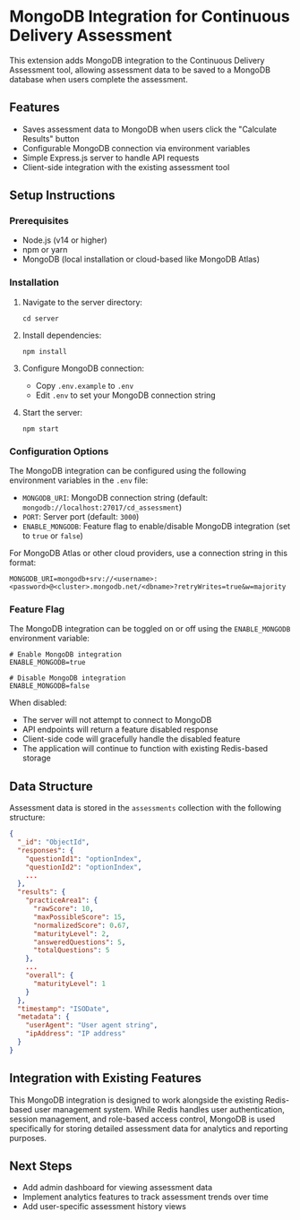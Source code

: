 # MongoDB Integration for Continuous Delivery Assessment

This extension adds MongoDB integration to the Continuous Delivery Assessment tool, allowing assessment data to be saved to a MongoDB database when users complete the assessment.

## Features

- Saves assessment data to MongoDB when users click the "Calculate Results" button
- Configurable MongoDB connection via environment variables
- Simple Express.js server to handle API requests
- Client-side integration with the existing assessment tool

## Setup Instructions

### Prerequisites

- Node.js (v14 or higher)
- npm or yarn
- MongoDB (local installation or cloud-based like MongoDB Atlas)

### Installation

1. Navigate to the server directory:
   ```
   cd server
   ```

2. Install dependencies:
   ```
   npm install
   ```

3. Configure MongoDB connection:
   - Copy `.env.example` to `.env`
   - Edit `.env` to set your MongoDB connection string

4. Start the server:
   ```
   npm start
   ```

### Configuration Options

The MongoDB integration can be configured using the following environment variables in the `.env` file:

- `MONGODB_URI`: MongoDB connection string (default: `mongodb://localhost:27017/cd_assessment`)
- `PORT`: Server port (default: `3000`)
- `ENABLE_MONGODB`: Feature flag to enable/disable MongoDB integration (set to `true` or `false`)

For MongoDB Atlas or other cloud providers, use a connection string in this format:
```
MONGODB_URI=mongodb+srv://<username>:<password>@<cluster>.mongodb.net/<dbname>?retryWrites=true&w=majority
```

### Feature Flag

The MongoDB integration can be toggled on or off using the `ENABLE_MONGODB` environment variable:

```
# Enable MongoDB integration
ENABLE_MONGODB=true

# Disable MongoDB integration
ENABLE_MONGODB=false
```

When disabled:
- The server will not attempt to connect to MongoDB
- API endpoints will return a feature disabled response
- Client-side code will gracefully handle the disabled feature
- The application will continue to function with existing Redis-based storage

## Data Structure

Assessment data is stored in the `assessments` collection with the following structure:

```json
{
  "_id": "ObjectId",
  "responses": {
    "questionId1": "optionIndex",
    "questionId2": "optionIndex",
    ...
  },
  "results": {
    "practiceArea1": {
      "rawScore": 10,
      "maxPossibleScore": 15,
      "normalizedScore": 0.67,
      "maturityLevel": 2,
      "answeredQuestions": 5,
      "totalQuestions": 5
    },
    ...
    "overall": {
      "maturityLevel": 1
    }
  },
  "timestamp": "ISODate",
  "metadata": {
    "userAgent": "User agent string",
    "ipAddress": "IP address"
  }
}
```

## Integration with Existing Features

This MongoDB integration is designed to work alongside the existing Redis-based user management system. While Redis handles user authentication, session management, and role-based access control, MongoDB is used specifically for storing detailed assessment data for analytics and reporting purposes.

## Next Steps

- Add admin dashboard for viewing assessment data
- Implement analytics features to track assessment trends over time
- Add user-specific assessment history views
